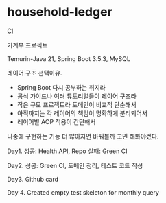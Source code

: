 # household-ledger

[CI](https://github.com/Hwi9yeom/household-ledger/actions/workflows/ci.yml/badge.svg)

가계부 프로젝트

Temurin-Java 21, Spring Boot 3.5.3, MySQL

레이어 구조 선택이유. 
- Spring Boot 다시 공부하는 취지라
- 공식 가이드나 여러 튜토리얼들이 레이어 구조라
- 작은 규모 프로젝트라 도메인이 비교적 단순해서
- 아직까지는 각 레이어의 책임이 명확하게 분리되어서
- 레이어별 AOP 적용이 간단해서

나중에 구현하는 기능 더 많아지면 바꿔볼까 고민 해봐야겠다.

Day1. 
성공: Health API, Repo
실패: Green CI

Day2.
성공: Green CI, 도메인 정리, 테스트 코드 작성

Day3.
Github card

Day 4.
Created empty test skeleton for monthly query
